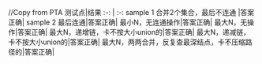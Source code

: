 //Copy from PTA
测试点|结果
:-: | :-: 
sample 1 合并2个集合，最后不连通 |答案正确|
sample 2 最后连通|答案正确|
最小N，无连通操作|答案正确|
最大N，无操作|答案正确|
最大N，递增链，卡不按大小union的|答案正确|
最大N，递减链，卡不按大小union的|答案正确|
最大N，两两合并，反复查最深结点，卡不压缩路径的|答案正确|